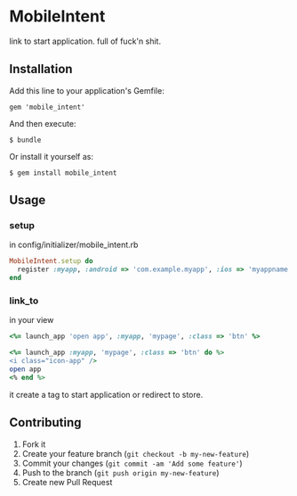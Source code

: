 # MobileIntent

link to start application.
full of fuck'n shit.

## Installation

Add this line to your application's Gemfile:

    gem 'mobile_intent'

And then execute:

    $ bundle

Or install it yourself as:

    $ gem install mobile_intent

## Usage

### setup

in config/initializer/mobile_intent.rb

```ruby
MobileIntent.setup do
  register :myapp, :android => 'com.example.myapp', :ios => 'myappname'
end
```

### link_to

in your view

```ruby
<%= launch_app 'open app', :myapp, 'mypage', :class => 'btn' %>

<%= launch_app :myapp, 'mypage', :class => 'btn' do %>
<i class="icon-app" />
open app
<% end %>
```

it create a tag to start application or redirect to store.

## Contributing

1. Fork it
2. Create your feature branch (`git checkout -b my-new-feature`)
3. Commit your changes (`git commit -am 'Add some feature'`)
4. Push to the branch (`git push origin my-new-feature`)
5. Create new Pull Request
